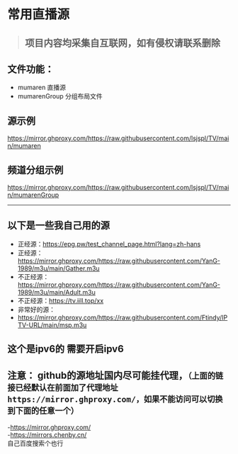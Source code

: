 # 常用直播源                       
 
>## 项目内容均采集自互联网，如有侵权请联系删除            

## 文件功能：                  
* mumaren  直播源        
* mumarenGroup  分组布局文件             

## 源示例             
https://mirror.ghproxy.com/https://raw.githubusercontent.com/lsjspl/TV/main/mumaren            

## 频道分组示例                               
https://mirror.ghproxy.com/https://raw.githubusercontent.com/lsjspl/TV/main/mumarenGroup           




---
## 以下是一些我自己用的源   
- 正经源：https://epg.pw/test_channel_page.html?lang=zh-hans   
- 正经源：https://mirror.ghproxy.com/https://raw.githubusercontent.com/YanG-1989/m3u/main/Gather.m3u   
- 不正经源：https://mirror.ghproxy.com/https://raw.githubusercontent.com/YanG-1989/m3u/main/Adult.m3u   
- 不正经源：https://tv.iill.top/xx    
- 非常好的源：
- https://mirror.ghproxy.com/https://raw.githubusercontent.com/Ftindy/IPTV-URL/main/msp.m3u    

## 这个是ipv6的 需要开启ipv6


## 注意： github的源地址国内尽可能挂代理，`（上面的链接已经默认在前面加了代理地址https://mirror.ghproxy.com/，如果不能访问可以切换到下面的任意一个）   ` 

-https://mirror.ghproxy.com/    
-https://mirrors.chenby.cn/    
自己百度搜索个也行    

